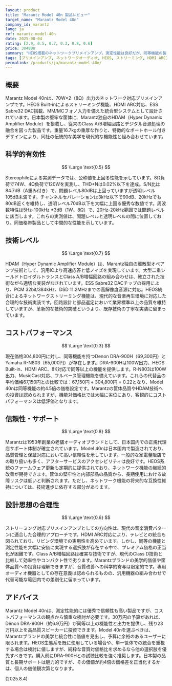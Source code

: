 ```yaml
---
layout: product
title: "Marantz Model 40n 製品レビュー"
target_name: "Marantz Model 40n"
company_id: marantz
lang: ja
ref: marantz-model-40n
date: 2025-08-04
rating: [2.9, 0.5, 0.7, 0.3, 0.8, 0.6]
price: 304800
summary: "HEOS搭載のネットワークプリメインアンプ。測定性能は良好だが、同等機能の製品と比較して大幅に高価格"
tags: [プリメインアンプ, ネットワークオーディオ, HEOS, ストリーミング, HDMI ARC]
permalink: /products/ja/marantz-model-40n/
---
```


## 概要

Marantz Model 40nは、70W×2（8Ω）出力のネットワーク対応プリメインアンプです。HEOS Built-inによるストリーミング機能、HDMI ARC対応、ESS Sabre32 DAC搭載、MM/MCフォノ入力を備えた統合型システムとして設計されています。日本製の堅牢な筐体に、Marantz独自のHDAM（Hyper Dynamic Amplifier Module）を搭載し、従来のClass A/B増幅回路とデジタル音源処理の融合を図った製品です。重量16.7kgの重厚な作りと、特徴的なポートホール付きデザインにより、同社の伝統的な美学を現代的な機能性と組み合わせています。

## 科学的有効性

$$ \Large \text{0.5} $$

Stereophileによる実測データでは、公称値を上回る性能を示しています。8Ω負荷で74W、4Ω負荷で120Wを実測し、THD+Nは0.02%以下を達成。S/N比は84.7dB（A重み付き）で、問題レベル80dBは上回っていますが透明レベル105dB未満です。チャンネルセパレーションは3kHz以下で90dB、20kHzでも80dB近くを維持し、透明レベル70dB以下を大幅に上回る優秀な数値です。周波数特性は5Hz-100kHz ±3dB（1W、8Ω）で、20Hz-20kHz範囲では問題レベルに該当します。これらの実測値は、問題レベルと透明レベルの間に位置しており、同価格帯製品として中間的な性能を示しています。

## 技術レベル

$$ \Large \text{0.7} $$

HDAM（Hyper Dynamic Amplifier Module）は、Marantz独自の離散型オペアンプ技術として、汎用ICより高速応答と低ノイズを実現しています。大型二重シールドトロイダルトランスとClass A/B増幅回路の組み合わせは、確立された技術ながら適切な実装がなされています。ESS Sabre32 DACチップの採用により、PCM 32bit/384kHz、DSD 11.2MHzまでの高解像度音源に対応。HEOS統合によるネットワークストリーミング機能は、現代的な音楽再生環境に対応した合理的な技術実装です。回路設計と部品選定において業界標準以上の品質を維持していますが、革新的な技術的突破というより、既存技術の丁寧な実装に留まっています。

## コストパフォーマンス

$$ \Large \text{0.3} $$

現在価格304,800円に対し、同等機能を持つDenon DRA-900H（69,300円）とYamaha R-N803（65,000円）が存在します。DRA-900Hは100W出力、HEOS Built-in、HDMI ARC、8K対応で同等以上の機能を提供します。R-N803は100W出力、MusicCast対応、フルベース管理機能を備えています。これらの代替品の平均価格67,150円との比較では：67,150円 ÷ 304,800円 = 0.22となり、Model 40nは同等機能の約4.5倍の価格設定です。Marantzの筐体品質やHDAM技術への投資は認められますが、機能対価格比では大幅に劣位にあり、客観的にコストパフォーマンスは低評価となります。

## 信頼性・サポート

$$ \Large \text{0.8} $$

Marantzは1953年創業の老舗オーディオブランドとして、日本国内での正規代理店サポート体制が確立されています。Model 40nは日本国内で製造されており、品質管理と保証対応において高い信頼性を示しています。一般的な家電量販店での取り扱いも多く、アフターサービスのアクセシビリティは良好です。HEOS系統のファームウェア更新も定期的に提供されており、ネットワーク機能の継続的改善が期待できます。筐体の堅牢性と内部部品の品質から、長期使用における故障リスクは低いと判断されます。ただし、ネットワーク機能の将来的な互換性維持については、技術進歩に依存する部分があります。

## 設計思想の合理性

$$ \Large \text{0.6} $$

ストリーミング対応プリメインアンプとしての方向性は、現代の音楽消費パターンに適合した合理的アプローチです。HDMI ARC対応により、テレビとの統合も図られており、リビング環境での実用性を高めています。しかし、同等の機能と測定性能を大幅に安価に実現する選択肢が存在する中で、プレミアム価格の正当化が困難です。Class A/B増幅回路は確実な技術ですが、現代のClass D技術と比較して効率性やコンパクト性で劣ります。Marantzブランドの美学的価値や筐体品質への投資は理解できますが、音質改善への科学的寄与は限定的です。専用オーディオ機器としての存在意義は認められるものの、汎用機器の組み合わせで代替可能な範囲内での差別化に留まっています。

## アドバイス

Marantz Model 40nは、測定性能的には優秀で信頼性も高い製品ですが、コストパフォーマンスの観点から慎重な検討が必要です。30万円の予算があれば、Denon DRA-900H（約6.9万円）が同等以上の機能性と出力を提供し、残り23万円以上を高品質スピーカーに投資できます。Model 40nを選ぶべきは、Marantzブランドの美学と統合性に価値を見出し、予算に余裕のあるユーザーに限られます。HEOS生態系を既に使用している場合や、単一筐体での統合を重視する場合は検討に値しますが、純粋な音質対価格比を求めるなら他の選択肢を優先すべきです。購入前にDRA-900Hとの試聴比較を強く推奨します。日本製の品質と長期サポートは魅力的ですが、その価値が約4倍の価格差を正当化するかは、個人の価値観次第となります。

(2025.8.4)
